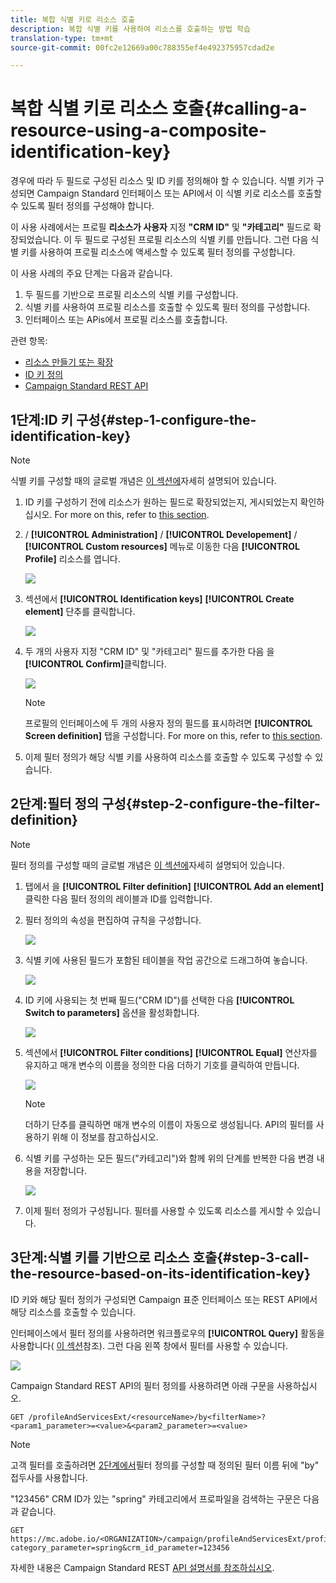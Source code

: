 ```yaml
---
title: 복합 식별 키로 리소스 호출
description: 복합 식별 키를 사용하여 리소스를 호출하는 방법 학습
translation-type: tm+mt
source-git-commit: 00fc2e12669a00c788355ef4e492375957cdad2e

---
```



# 복합 식별 키로 리소스 호출{#calling-a-resource-using-a-composite-identification-key}

경우에 따라 두 필드로 구성된 리소스 및 ID 키를 정의해야 할 수 있습니다. 식별 키가 구성되면 Campaign Standard 인터페이스 또는 API에서 이 식별 키로 리소스를 호출할 수 있도록 필터 정의를 구성해야 합니다.

이 사용 사례에서는 프로필 **리소스가 사용자** 지정 **"CRM ID"** 및 **"카테고리"** 필드로 확장되었습니다. 이 두 필드로 구성된 프로필 리소스의 식별 키를 만듭니다. 그런 다음 식별 키를 사용하여 프로필 리소스에 액세스할 수 있도록 필터 정의를 구성합니다.

이 사용 사례의 주요 단계는 다음과 같습니다.

1. 두 필드를 기반으로 프로필 리소스의 식별 키를 구성합니다.
1. 식별 키를 사용하여 프로필 리소스를 호출할 수 있도록 필터 정의를 구성합니다.
1. 인터페이스 또는 APis에서 프로필 리소스를 호출합니다.

관련 항목:

* [리소스 만들기 또는 확장](../../developing/using/creating-or-extending-the-resource.md)
* [ID 키 정의](../../developing/using/configuring-the-resource-s-data-structure.md#defining-identification-keys)
* [Campaign Standard REST API](https://final-docs.campaign.adobe.com/doc/standard/en/api/ACS_API.html)

## 1단계:ID 키 구성{#step-1-configure-the-identification-key}

>[!NOTE]
> 식별 키를 구성할 때의 글로벌 개념은 [이 섹션에](../../developing/using/configuring-the-resource-s-data-structure.md#defining-identification-keys)자세히 설명되어 있습니다.

1. ID 키를 구성하기 전에 리소스가 원하는 필드로 확장되었는지, 게시되었는지 확인하십시오. For more on this, refer to [this section](../../developing/using/creating-or-extending-the-resource.md).

1. / **[!UICONTROL Administration]** / **[!UICONTROL Developement]** / **[!UICONTROL Custom resources]** 메뉴로 이동한 다음 **[!UICONTROL Profile]** 리소스를 엽니다.

   ![](assets/uc_idkey1.png)

1. 섹션에서 **[!UICONTROL Identification keys]** **[!UICONTROL Create element]** 단추를 클릭합니다.

   ![](assets/uc_idkey2.png)

1. 두 개의 사용자 지정 "CRM ID" 및 "카테고리" 필드를 추가한 다음 을 **[!UICONTROL Confirm]**&#x200B;클릭합니다.

   ![](assets/uc_idkey3.png)

   >[!NOTE]
   > 프로필의 인터페이스에 두 개의 사용자 정의 필드를 표시하려면 **[!UICONTROL Screen definition]** 탭을 구성합니다. For more on this, refer to [this section](../../developing/using/configuring-the-screen-definition.md).

1. 이제 필터 정의가 해당 식별 키를 사용하여 리소스를 호출할 수 있도록 구성할 수 있습니다.

## 2단계:필터 정의 구성{#step-2-configure-the-filter-definition}

>[!NOTE]
> 필터 정의를 구성할 때의 글로벌 개념은 [이 섹션에](../../developing/using/configuring-filter-definition.md)자세히 설명되어 있습니다.

1. 탭에서 을 **[!UICONTROL Filter definition]** **[!UICONTROL Add an element]**&#x200B;클릭한 다음 필터 정의의 레이블과 ID를 입력합니다.

1. 필터 정의의 속성을 편집하여 규칙을 구성합니다.

   ![](assets/uc_idkey4.png)

1. 식별 키에 사용된 필드가 포함된 테이블을 작업 공간으로 드래그하여 놓습니다.

   ![](assets/uc_idkey5.png)

1. ID 키에 사용되는 첫 번째 필드("CRM ID")를 선택한 다음 **[!UICONTROL Switch to parameters]** 옵션을 활성화합니다.

   ![](assets/uc_idkey6.png)

1. 섹션에서 **[!UICONTROL Filter conditions]** **[!UICONTROL Equal]** 연산자를 유지하고 매개 변수의 이름을 정의한 다음 더하기 기호를 클릭하여 만듭니다.

   ![](assets/uc_idkey7.png)

   >[!NOTE]
   > 더하기 단추를 클릭하면 매개 변수의 이름이 자동으로 생성됩니다. API의 필터를 사용하기 위해 이 정보를 참고하십시오.

1. 식별 키를 구성하는 모든 필드("카테고리")와 함께 위의 단계를 반복한 다음 변경 내용을 저장합니다.

   ![](assets/uc_idkey8.png)

1. 이제 필터 정의가 구성됩니다. 필터를 사용할 수 있도록 리소스를 게시할 수 있습니다.

## 3단계:식별 키를 기반으로 리소스 호출{#step-3-call-the-resource-based-on-its-identification-key}

ID 키와 해당 필터 정의가 구성되면 Campaign 표준 인터페이스 또는 REST API에서 해당 리소스를 호출할 수 있습니다.

인터페이스에서 필터 정의를 사용하려면 워크플로우의 **[!UICONTROL Query]** 활동을 사용합니다( [이 섹션](../../automating/using/query.md)참조). 그런 다음 왼쪽 창에서 필터를 사용할 수 있습니다.

![](assets/uc_idkey9.png)

Campaign Standard REST API의 필터 정의를 사용하려면 아래 구문을 사용하십시오.

```
GET /profileAndServicesExt/<resourceName>/by<filterName>?<param1_parameter>=<value>&<param2_parameter>=<value>
```

>[!NOTE]
>고객 필터를 호출하려면 [2단계에서](../../developing/using/uc-calling-resource-id-key.md#step-2-configure-the-filter-definition)필터 정의를 구성할 때 정의된 필터 이름 뒤에 "by" 접두사를 사용합니다.

"123456" CRM ID가 있는 "spring" 카테고리에서 프로파일을 검색하는 구문은 다음과 같습니다.

```
GET https://mc.adobe.io/<ORGANIZATION>/campaign/profileAndServicesExt/profile/byidentification_key?category_parameter=spring&crm_id_parameter=123456
```

자세한 내용은 Campaign Standard REST [API 설명서를 참조하십시오](https://final-docs.campaign.adobe.com/doc/standard/en/api/ACS_API.html#filtering).